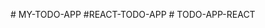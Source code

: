
#  M Y - T O D O - A P P 
 
 #  R E A C T - T O D O - A P P 
 
 
#   T O D O - A P P - R E A C T  
 